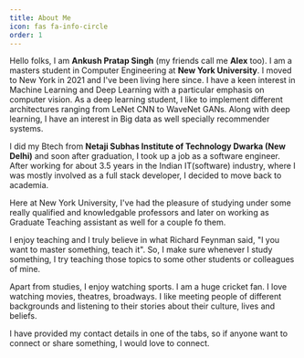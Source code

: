```yaml
---
title: About Me
icon: fas fa-info-circle
order: 1
---
```


Hello folks, I am **Ankush Pratap Singh** (my friends call me **Alex** too). I am a masters student in Computer Engineering at **New York University**. I moved to New York in 2021 and I've been living here since. I have a keen interest in Machine Learning and Deep Learning with a particular emphasis on computer vision. As a deep learning student, I like to implement different architectures ranging from LeNet CNN to WaveNet GANs. Along with deep learning, I have an interest in Big data as well specially recommender systems. 

I did my Btech from **Netaji Subhas Institute of Technology Dwarka (New Delhi)** and soon after graduation, I took up a job as a software engineer.
After working for about 3.5 years in the Indian IT(software) industry, where I was mostly involved as a full stack developer, I decided to move back to academia.

Here at New York University, I've had the pleasure of studying under some really qualified and knowledgable professors and later on working as Graduate Teaching assistant as well for a couple fo them. 

I enjoy teaching and I truly believe in what Richard Feynman said, "I you want to master something, teach it". So, I make sure whenever I study something, I try teaching those topics to some other students or colleagues of mine.

Apart from studies, I enjoy watching sports. I am a huge cricket fan. I love watching movies, theatres, broadways. I like meeting people of different backgrounds and listening to their stories about their culture, lives and beliefs.

I have provided my contact details in one of the tabs, so if anyone want to connect or share something, I would love to connect.
